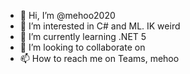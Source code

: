 - 👋 Hi, I’m @mehoo2020
- 👀 I’m interested in C# and ML. IK weird
- 🌱 I’m currently learning .NET 5
- 💞️ I’m looking to collaborate on <shrugs>
- 📫 How to reach me on Teams, mehoo

<!---
mehoo2020/mehoo2020 is a ✨ special ✨ repository because its `README.md` (this file) appears on your GitHub profile.
You can click the Preview link to take a look at your changes.
--->
